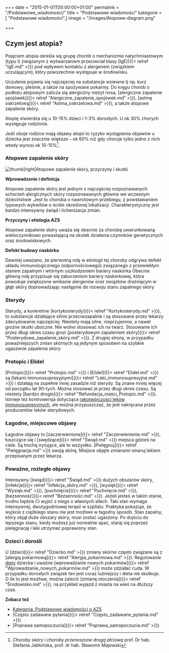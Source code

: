 +++
date = "2015-01-01T00:00:00+01:00"
permalink = "/Podstawowe_wiadomości/"
title = "Podstawowe wiadomości"
kategorie = [ "Podstawowe wiadomości",]
image = "/images/Atopowe-diagram.png"

+++
## Czym jest atopia?

Pojęciem atopia określa się grupę chorób o mechanizmie natychmiastowym (typu I)
związanym z wytwarzaniem przeciwciał klasy [IgE]({{< relref "IgE.md" >}}) pod
wpływem kontaktu z alergenem (związkiem uczulającym), który powszechnie
występuje w środowisku.

Uczulenie pojawia się najczęściej na substancje wziewne tj np. kurz domowy,
pleśnie, a także na spożywane pokarmy. Do kręgu chorób o podłożu atopowym
zalicza się alergiczny nieżyt nosa,
[alergiczne zapalenie spojówek]({{< relref "Alergiczne_zapalenie_spojówek.md" >}}),
[astmę oskrzelową]({{< relref "Astma_oskrzelowa.md" >}}), a także atopowe zapalenie skóry.

Atopię stwierdza się u 10-15% dzieci i 1-3% dorosłych. U ok 30% chorych
występuje rodzinnie.

Jeśli oboje rodzice mają objawy atopii to ryzyko wystąpienia objawów u dziecka
jest znacznie większe – ok 60% niż gdy choruje tylko jedno z nich wtedy wynosi
ok 10-15%[^1].

### Atopowe zapalenie skóry

![](/images/Atopowe-diagram.png "thumb|right|Atopowe zapalenie skóry, przyczyny i skutki")

**Wprowadzenie i definicja**

Atopowe zapalenie skóry jest jednym z najczęściej rozpoznawanych schorzeń
alergicznych skóry rozpoznawanych głównie we wczesnym dzieciństwie .Jest to
choroba o nawrotowym przebiegu, z powstawaniem typowych wykwitów o ściśle
określonej lokalizacji. Charakterystyczny jest bardzo intensywny świąd i
lichenizacja zmian.

**Przyczyny i etiologia AZS**

Atopowe zapalenie skóry uważa się obecnie za chorobę uwarunkowaną
wieloczynnikowo powastającą na skutek działania czynników genetycznych oraz
środowiskowych.

**Defekt budowy naskórka**

Dawniej uważano, że pierwotną rolę w etiologii tej choroby odgrywa defekt układu
immunologicznego (odpornościowego) związanego z przewlekłym stanem zapalnym i
wtórnym uszkodzeniem bariery naskórka Obecnie główną rolę przypisuje się
zaburzeniom bariery naskórkowej, która powoduje zwiększone wnikanie alergenów
oraz związków drażniącym w głąb skóry doprowadzając następnie do rozwoju stanu
zapalnego skóry

### Sterydy

Sterydy, a konkretnie [kortykosterydy]({{< relref "Kortykosterydy.md" >}}), to substancje
działające silnie przeciwzapalnie i są stosowane przez lekarzy zdecydowanie
najczęściej. Niestety mają silne, nieprzyjemne, a nawet groźne skutki uboczne.
Nie wolno stosować ich na twarz. Stosowanie ich przez długi okres czasu grozi
[posterydowym zapaleniem skóry]({{< relref "Posterydowe_zapalenie_skóry.md" >}}). Z
drugiej strony, w przypadku poważniejszych zmian skórnych są jedynym sposobem na
szybkie ugaszenie zapalenia skóry.

### Protopic i Elidel

[Protopic]({{< relref "Protopic.md" >}}) i [Elidel]({{< relref "Elidel.md" >}})
są [lekami immunosupresyjnymi]({{< relref "Leki_immunosupresyjne.md" >}}) i
działają na zupełnie innej zasadzie niż sterydy. Są znane mniej więcej od
początku lat 90-tych. Można stosować je przez długi okres czasu. Są niestety
[bardzo drogie]({{< relref "Refundacja_maści_Protopic.md" >}}).  Istnieje też
kontrowersja dotycząca [rakotwórczości leków
immunosupresyjnych](/Takrolimus#Obawy_co_do_rakotw.C3.B3rczo.C5.9Bci), ale można
przypuszczać, że jest nakręcana przez producentów leków sterydowych.

### Łagodne, miejscowe objawy

Łagodne objawy to [zaczerwienione]({{< relref "Zaczerwienienie.md" >}}), łuszczące się i
[swędzące]({{< relref "Świąd.md" >}}) miejsca gdzieś na ciele.  Są trochę irytujące, ale
to wszystko. [Pielęgnuj]({{< relref "Pielęgnacja.md" >}}) swoją skórę. Miejsce
objęte zmianami smaruj lekiem przepisanym przez lekarza.

### Poważne, rozległe objawy

Intensywny [świąd]({{< relref "Świąd.md" >}}) dużych obszarów skóry,
[infekcje]({{< relref "Infekcja_skóry.md" >}}), [wysięk]({{< relref "Wysięk.md" >}}),
[puchnięcie]({{< relref "Puchnięcie.md" >}}), [bezsenność]({{< relref "Bezsenność.md" >}}). Jeżeli
jesteś w takim stanie, trudno będzie Ci wyjść z niego o własnych siłach. Taki
stan wymaga intensywnej, dwutygodniowej terapii w szpitalu. Praktyka pokazuje,
że wyjście z ciężkiego stanu nie jest możliwe w łagodny sposób. Stan zapalny,
który objął duże obszary skóry, musi zostać ugaszony. Po dojściu do lepszego
stanu, kiedy możesz już normalnie spać, staraj się poprzez pielęgnację i leki
utrzymać poprawiony stan.

### Dzieci i dorośli

U [dzieci]({{< relref "Dziecko.md" >}}) zmiany skórne często związane są z
[alergią pokarmową]({{< relref "Alergia_pokarmowa.md" >}}). Regulowanie
[diety](/kategorie/diety/) dziecka i uważne [wprowadzanie
nowych pokarmów]({{< relref "Wprowadzanie_nowych_pokarmów.md" >}}) może
zdziałać cuda. W przypadku dorosłych związek ten jest coraz luźniejszy i dieta
nie skutkuje. O ile to jest możliwe, można zalecić [zmianę
otoczenia]({{< relref "Środowisko.md" >}}), na przykład wyjazd z miasta na wieś
na dłuższy czas.

**Zobacz też**

-   [Kategoria: Podstawowe wiadomości o AZS](/kategorie/podstawowe-wiadomości/)
-   [Często zadawane pytania]({{< relref "Często_zadawane_pytania.md" >}})
-   [Poprawa samopoczucia]({{< relref "Poprawa_samopoczucia.md" >}})

[^1]: *Choroby skóry i choroby przenoszone drogą płciową* prof. Dr hab. Stefania Jabłońska, prof. dr hab. Sławomir Majewski
